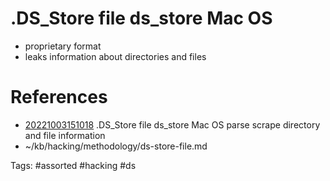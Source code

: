 # .DS_Store file ds_store Mac OS
- proprietary format
- leaks information about directories and files

# References
- [20221003151018](/zet/20221003151018/README.md) .DS_Store file ds_store Mac OS parse scrape directory and file information
- ~/kb/hacking/methodology/ds-store-file.md

Tags:
    #assorted #hacking #ds

